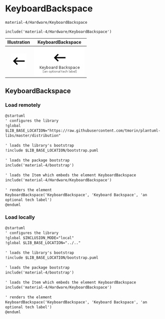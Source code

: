 # KeyboardBackspace


```text
material-4/Hardware/KeyboardBackspace
```

```text
include('material-4/Hardware/KeyboardBackspace')
```



| Illustration | KeyboardBackspace |
| :---: | :---: |
| ![illustration for Illustration](../../material-4/Hardware/KeyboardBackspace.png) | ![illustration for KeyboardBackspace](../../material-4/Hardware/KeyboardBackspace.Local.png) |




## KeyboardBackspace

### Load remotely
```plantuml
@startuml
' configures the library
!global $LIB_BASE_LOCATION="https://raw.githubusercontent.com/tmorin/plantuml-libs/master/distribution"

' loads the library's bootstrap
!include $LIB_BASE_LOCATION/bootstrap.puml

' loads the package bootstrap
include('material-4/bootstrap')

' loads the Item which embeds the element KeyboardBackspace
include('material-4/Hardware/KeyboardBackspace')

' renders the element
KeyboardBackspace('KeyboardBackspace', 'Keyboard Backspace', 'an optional tech label')
@enduml
```

### Load locally
```plantuml
@startuml
' configures the library
!global $INCLUSION_MODE="local"
!global $LIB_BASE_LOCATION="../.."

' loads the library's bootstrap
!include $LIB_BASE_LOCATION/bootstrap.puml

' loads the package bootstrap
include('material-4/bootstrap')

' loads the Item which embeds the element KeyboardBackspace
include('material-4/Hardware/KeyboardBackspace')

' renders the element
KeyboardBackspace('KeyboardBackspace', 'Keyboard Backspace', 'an optional tech label')
@enduml
```

